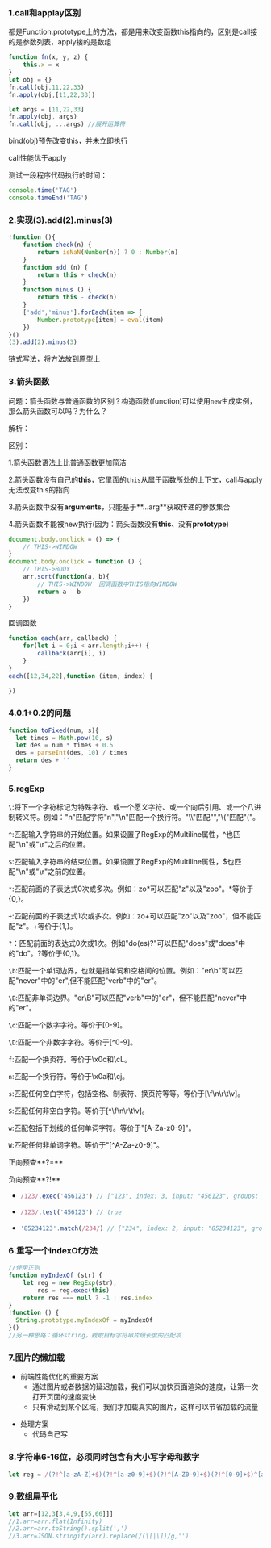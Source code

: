 ### 1.call和applay区别

都是Function.prototype上的方法，都是用来改变函数this指向的，区别是call接的是参数列表，apply接的是数组

```javascript
function fn(x, y, z) {
    this.x = x
}
let obj = {}
fn.call(obj,11,22,33)
fn.apply(obj,[11,22,33])

let args = [11,22,33]
fn.apply(obj, args)
fn.call(obj, ...args) //展开运算符
```

bind(obj)预先改变this，并未立即执行

call性能优于apply

测试一段程序代码执行的时间：

```javascript
console.time('TAG')
console.timeEnd('TAG')
```

### 2.实现(3).add(2).minus(3)

```javascript
!function (){
    function check(n) {
        return isNaN(Number(n)) ? 0 : Number(n)
    }
    function add (n) {
        return this + check(n)
    }
    function minus () {
        return this - check(n)
    }
    ['add','minus'].forEach(item => {
        Number.prototype[item] = eval(item)
    })
}()
(3).add(2).minus(3)
```

链式写法，将方法放到原型上

### 3.箭头函数

问题：箭头函数与普通函数的区别？构造函数(function)可以使用`new`生成实例，那么箭头函数可以吗？为什么？

解析：

区别：

1.箭头函数语法上比普通函数更加简洁

2.箭头函数没有自己的**this**，它里面的`this`从属于函数所处的上下文，call与apply无法改变this的指向

3.箭头函数中没有**arguments**，只能基于**...arg**获取传递的参数集合

4.箭头函数不能被new执行(因为：箭头函数没有**this**、没有**prototype**)

```javascript
document.body.onclick = () => {
    // THIS->WINDOW
}
document.body.onclick = function () {
    // THIS->BODY
    arr.sort(function(a, b){
        // THIS->WINDOW  回调函数中THIS指向WINDOW
        return a - b
    })
}
```

回调函数

```javascript
function each(arr, callback) {
    for(let i = 0;i < arr.length;i++) {
        callback(arr[i], i)
    }
}
each([12,34,22],function (item, index) {
    
})
```

### 4.0.1+0.2的问题

```javascript
function toFixed(num, s){
  let times = Math.pow(10, s)
  let des = num * times + 0.5
  des = parseInt(des, 10) / times
  return des + ''
}
```

### 5.regExp

`\`:将下一个字符标记为特殊字符、或一个愿义字符、或一个向后引用、或一个八进制转义符。例如："n"匹配字符"n","\n"匹配一个换行符。"\\\\"匹配"\","\\("匹配"("。

`^`:匹配输入字符串的开始位置。如果设置了RegExp的Multiline属性，^也匹配"\\n"或"\\r"之后的位置。

`$`:匹配输入字符串的结束位置。如果设置了RegExp的Multiline属性，$也匹配"\\n"或"\\r"之前的位置。

`*`:匹配前面的子表达式0次或多次。例如：zo*可以匹配"z"以及"zoo"。\*等价于{0,}。

`+`:匹配前面的子表达式1次或多次。例如：zo+可以匹配"zo"以及"zoo"，但不能匹配"z"。+等价于{1,}。

`?`：匹配前面的表达式0次或1次。例如"do(es)?"可以匹配"does"或"does"中的"do"。?等价于{0,1}。

`\b`:匹配一个单词边界，也就是指单词和空格间的位置。例如："er\b"可以匹配"never"中的"er",但不能匹配"verb"中的"er"。

`\B`:匹配非单词边界。"er\B"可以匹配"verb"中的"er"，但不能匹配"never"中的"er"。

`\d`:匹配一个数字字符。等价于[0-9]。

`\D`:匹配一个非数字字符。等价于\[^0-9]。

`f`:匹配一个换页符。等价于\x0c和\cL。

`n`:匹配一个换行符。等价于\x0a和\cj。

`s`:匹配任何空白字符，包括空格、制表符、换页符等等。等价于\[\f\n\r\t\v]。

`S`:匹配任何非空白字符。等价于\[^\f\n\r\t\v]。

`w`:匹配包括下划线的任何单词字符。等价于"[A-Za-z0-9]"。

`W`:匹配任何非单词字符。等价于"\[^A-Za-z0-9]"。

正向预查**?=**

负向预查**?!**

- ```javascript
  /123/.exec('456123') // ["123", index: 3, input: "456123", groups: undefined]
  ```

- ```javascript
  /123/.test('456123') // true
  ```

- ```javascript
  '85234123'.match(/234/) // ["234", index: 2, input: "85234123", groups: undefined]
  ```

### 6.重写一个indexOf方法

```javascript
//使用正则
function myIndexOf (str) {
    let reg = new RegExp(str),
        res = reg.exec(this)
    return res === null ? -1 : res.index
}
!function () {
  String.prototype.myIndexOf = myIndexOf  
}()
//另一种思路：循环string，截取目标字符串片段长度的匹配项
```

### 7.图片的懒加载

+ 前端性能优化的重要方案
  - 通过图片或者数据的延迟加载，我们可以加快页面渲染的速度，让第一次打开页面的速度变快
  - 只有滑动到某个区域，我们才加载真实的图片，这样可以节省加载的流量

- 处理方案
  - 代码自己写

### 8.字符串6-16位，必须同时包含有大小写字母和数字

```javascript
let reg = /(?!^[a-zA-Z]+$)(?!^[a-z0-9]+$)(?!^[A-Z0-9]+$)(?!^[0-9]+$)^[a-zA-Z0-9]{6,16}$/
```

### 9.数组扁平化

```javascript
let arr=[12,3[3,4,9,[55,66]]]
//1.arr=arr.flat(Infinity)
//2.arr=arr.toString().split(',')
//3.arr=JSON.stringify(arr).replace(/(\[|\])/g,'')
```



